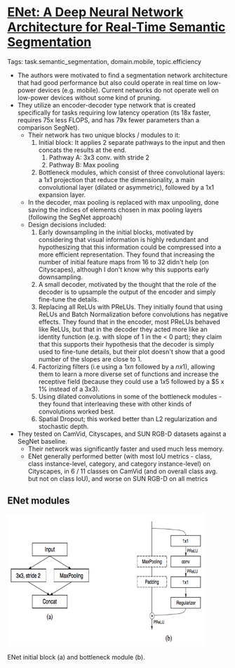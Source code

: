 # [ENet: A Deep Neural Network Architecture for Real-Time Semantic Segmentation](https://arxiv.org/abs/1606.02147) 

Tags: task.semantic_segmentation, domain.mobile, topic.efficiency

- The authors were motivated to find a segmentation network architecture that had good performance but also could operate in real time on low-power devices (e.g. mobile). Current networks do not operate well on low-power devices without some kind of pruning.
- They utilize an encoder-decoder type network that is created specifically for tasks requiring low latency operation (its 18x faster, requires 75x less FLOPS, and has 79x fewer parameters than a comparison SegNet).
    - Their network has two unique blocks / modules to it:
        1. Initial block: It applies 2 separate pathways to the input and then concats the results at the end.
            1. Pathway A: 3x3 conv. with stride 2
            2. Pathway B: Max pooling
        2. Bottleneck modules, which consist of three convolutional layers: a 1x1 projection that reduce the dimensionality, a main convolutional layer (dilated or asymmetric), followed by a 1x1 expansion layer.
    - In the decoder, max pooling is replaced with max unpooling, done saving the indices of elements chosen in max pooling layers (following the SegNet approach)
    - Design decisions included: 
        1. Early downsampling in the initial blocks, motivated by considering that visual information is highly redundant and hypothesizing that this information could be compressed into a more efficient representation. They found that increasing the number of initial feature maps from 16 to 32 didn't help (on Cityscapes), although I don't know why this supports early downsampling.
        2. A small decoder, motivated by the thought that the role of the decoder is to upsample the output of the encoder and simply fine-tune the details.
        3. Replacing all ReLUs with PReLUs. They initially found that using ReLUs and Batch Normalization before convolutions has negative effects. They found that in the encoder, most PReLUs behaved like ReLUs, but that in the decoder they acted more like an identity function (e.g. with slope of 1 in the < 0 part); they claim that this supports their hypothesis that the decoder is simply used to fine-tune details, but their plot doesn't show that a good number of the slopes are close to 1.
        4. Factorizing filters (i.e using a $1 x n$ followed by a $n x 1$), allowing them to learn a more diverse set of functions and increase the receptive field (because they could use a $1 x 5$ followed by a $5 x 1% instead of a 3x3). 
        5. Using dilated convolutions in some of the bottleneck modules - they found that interleaving these with other kinds of convolutions worked best. 
        6. Spatial Dropout; this worked better than L2 regularization and stochastic depth.
- They tested on CamVid, Cityscapes, and SUN RGB-D datasets against a SegNet baseline.
    - Their network was significantly faster and used much less memory.
    - ENet generally performed better (with most IoU metrics - class, class instance-level, category, and category instance-level) on Cityscapes, in 6 / 11 classes on CamVid (and on overall class avg. but not on class IoU), and worse on SUN RGB-D on all metrics

## ENet modules

<img src="./images/enet_modules.png" height=300 width=450>

ENet initial block (a) and bottleneck module (b).
